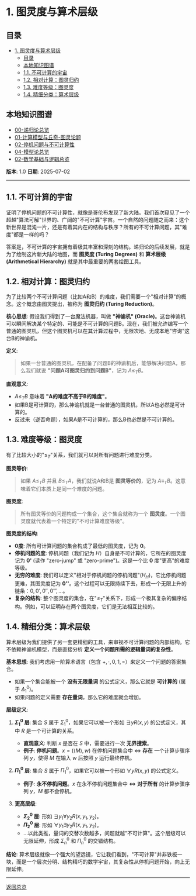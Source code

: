 # 1. 图灵度与算术层级

<!-- 本地目录区块 -->
## 目录

- [1. 图灵度与算术层级](#1-图灵度与算术层级)
  - [目录](#目录)
  - [本地知识图谱](#本地知识图谱)
  - [1.1. 不可计算的宇宙](#11-不可计算的宇宙)
  - [1.2. 相对计算：图灵归约](#12-相对计算图灵归约)
  - [1.3. 难度等级：图灵度](#13-难度等级图灵度)
  - [1.4. 精细分类：算术层级](#14-精细分类算术层级)

<!-- 本地知识图谱区块 -->
## 本地知识图谱

- [00-递归论总览](./00-递归论总览.md)
- [01-计算模型与丘奇-图灵论题](./01-计算模型与丘奇-图灵论题.md)
- [02-停机问题与不可计算性](./02-停机问题与不可计算性.md)
- [04-模型论总览](../04-模型论/00-模型论总览.md)
- [02-数学基础与逻辑总览](../00-数学基础与逻辑总览.md)

**版本**: 1.0
**日期**: 2025-07-02

---

## 1.1. 不可计算的宇宙

证明了停机问题的不可计算性，就像是哥伦布发现了新大陆。我们首次窥见了一个超越"算法可解"世界的、广阔的"不可计算"宇宙。一个自然的问题随之而来：这个新世界是混沌一片，还是有着其内在的结构与秩序？所有的不可计算问题，其"难度"都是一样的吗？

答案是，不可计算的宇宙拥有着极其丰富和深刻的结构。递归论的后续发展，就是为了绘制这片新大陆的地图，而 **图灵度 (Turing Degrees)** 和 **算术层级 (Arithmetical Hierarchy)** 就是其中最重要的两套绘图工具。

## 1.2. 相对计算：图灵归约

为了比较两个不可计算问题（比如A和B）的难度，我们需要一个"相对计算"的概念。这个概念由图灵提出，被称为 **图灵归约 (Turing Reduction)**。

**核心思想**:
假设我们得到了一台魔法机器，叫做 **"神谕机" (Oracle)**。这台神谕机可以瞬间解决某个特定的、可能是不可计算的问题B。现在，我们被允许编写一个普通的图灵机，但这个图灵机可以在其计算过程中，无限次地、无成本地"咨询"这台B的神谕机。

**定义**:
> 如果一台普通的图灵机，在配备了问题B的神谕机后，能够解决问题A，那么我们就说 **"问题A可图灵归约到问题B"**，记为 $A \le_T B$。

**直观意义**:

- $A \le_T B$ 意味着 **"A的难度不高于B的难度"**。
- 如果B是可计算的，那么神谕机就是一台普通的图灵机，所以A也必然是可计算的。
- 反过来（逆否命题），如果A是不可计算的，那么B也必然是不可计算的。

## 1.3. 难度等级：图灵度

有了比较大小的"$\le_T$"关系，我们就可以对所有问题进行难度分类。

**图灵等价**:
> 如果 $A \le_T B$ 并且 $B \le_T A$，我们就说A和B是 **图灵等价的**，记为 $A \equiv_T B$。这意味着它们本质上是同一个难度的问题。

**图灵度**:
> 所有图灵等价的问题构成一个集合，这个集合就称为一个 **图灵度**。一个图灵度就代表着一个特定的"不可计算难度等级"。

**图灵度的结构**:

- **0度**: 所有可计算问题的集合构成了最低的图灵度，记为 **0**。
- **停机问题的度**: 停机问题（我们记为 $H$）自身是不可计算的，它所在的图灵度记为 **0'** (读作 "zero-jump" 或 "zero-prime")。这是一个比 **0** 度"更高"的难度等级。
- **无穷的难度**: 我们可以定义"相对于停机问题的停机问题"($H_H$)，它比停机问题更难，其图灵度记为 **0''**。这个过程可以无限持续下去，形成一个无限上升的链条：$0, 0', 0'', 0''', \dots$。
- **复杂的结构**: 整个图灵度的集合，在"$\le_T$"关系下，形成一个极其复杂的偏序结构。例如，可以证明存在两个图灵度，它们是无法相互比较的。

## 1.4. 精细分类：算术层级

算术层级为我们提供了另一套更精细的工具，来审视不可计算问题的内部结构。它不依赖神谕机模型，而是直接分析 **定义一个问题所需的逻辑量词的复杂性**。

**基本思想**:
我们考虑用一阶算术语言（包含 $+, \cdot, 0, 1, =$）来定义一个问题的答案集合。

- 如果一个集合能被一个 **没有无限量词** 的公式定义，那么它就是 **可计算的** (属于 $\Delta_1^0$)。
- 如果问题的定义需要 **存在量词**，那么它的难度就会增加。

**层级定义**:

1. **$\Sigma_1^0$ 层**: 集合 $S$ 属于 $\Sigma_1^0$，如果它可以被一个形如 $\exists y R(x, y)$ 的公式定义，其中 $R$ 是一个可计算的关系。
    - **直观意义**: 判断 $x$ 是否在 $S$ 中，需要进行一次 **无界搜索**。
    - **例子**: **停机问题**。$x = (\langle M \rangle, w)$ 在停机问题集合中 $\iff$ **存在** 一个计算步骤序列 $y$，使得 $M$ 在输入 $w$ 后按照 $y$ 运行最终停机。

2. **$\Pi_1^0$ 层**: 集合 $S$ 属于 $\Pi_1^0$，如果它可以被一个形如 $\forall y R(x, y)$ 的公式定义。
    - **例子**: **永不停机问题**。$x$ 在永不停机问题集合中 $\iff$ **对于所有** 的计算步骤序列 $y$，$M$ 都不会停机。

3. **更高层级**:
    - **$\Sigma_2^0$ 层**: 形如 $\exists y_1 \forall y_2 R(x, y_1, y_2)$。
    - **$\Pi_2^0$ 层**: 形如 $\forall y_1 \exists y_2 R(x, y_1, y_2)$。
    - ...以此类推，量词的交替次数越多，问题就越"不可计算"。这个层级可以无限延伸，形成 $\Sigma_n^0$ 和 $\Pi_n^0$ 的交错结构。

**结论**:
算术层级就像一个强大的望远镜，它让我们看到，"不可计算"并非铁板一块，而是一个层次分明、结构精巧的数学宇宙，其复杂性从停机问题开始，向上无限延伸。

---
[返回总览](./00-递归论总览.md)
